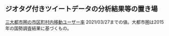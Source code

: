 ## ジオタグ付きツイートデータの分析結果等の置き場

[三大都市圏の市区町村内移動ユーザー率](tweetuser_ratio_met3_20210327.png) 2021/03/27までの値。大都市圏は2015年の国勢調査結果に基づくもの。

